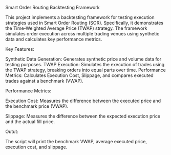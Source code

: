 Smart Order Routing Backtesting Framework

This project implements a backtesting framework for testing execution strategies used in Smart Order Routing (SOR). 
Specifically, it demonstrates the Time-Weighted Average Price (TWAP) strategy. The framework simulates order execution across multiple trading venues using synthetic data and calculates key performance metrics.

Key Features:

  Synthetic Data Generation: Generates synthetic price and volume data for testing purposes.
  TWAP Execution: Simulates the execution of trades using the TWAP strategy, breaking orders into equal parts over time.
  Performance Metrics: Calculates Execution Cost, Slippage, and compares executed trades against a benchmark (VWAP).

Performance Metrics:

  Execution Cost: Measures the difference between the executed price and the benchmark price (VWAP).

  Slippage: Measures the difference between the expected execution price and the actual fill price.

Outut:

The script will print the benchmark VWAP, average executed price, execution cost, and slippage.
